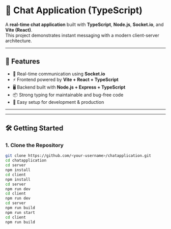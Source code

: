 # 💬 Chat Application (TypeScript)

A **real-time chat application** built with **TypeScript**, **Node.js**, **Socket.io**, and **Vite (React)**.  
This project demonstrates instant messaging with a modern client-server architecture.

---

## 🚀 Features
- 🔗 Real-time communication using **Socket.io**
- ⚡ Frontend powered by **Vite + React + TypeScript**
- 🖥️ Backend built with **Node.js + Express + TypeScript**
- 📦 Strong typing for maintainable and bug-free code
- 🎯 Easy setup for development & production

---

---

## 🛠️ Getting Started

### 1. Clone the Repository
```bash
git clone https://github.com/<your-username>/chatapplication.git
cd chatapplication
cd server
npm install
cd client
npm install
cd server
npm run dev
cd client
npm run dev
cd server
npm run build
npm run start
cd client
npm run build

